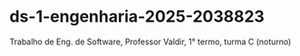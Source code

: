 # ds-1-engenharia-2025-2038823
Trabalho de Eng. de Software, Professor Valdir, 1° termo, turma C (noturno)
